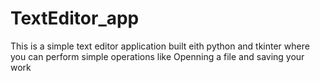# TextEditor_app
 This is a simple text editor application built eith python and tkinter where you can perform simple operations like Openning a file and saving your work

